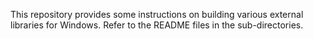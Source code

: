 This repository provides some instructions on building various external libraries for Windows. Refer to the README files in the sub-directories.
